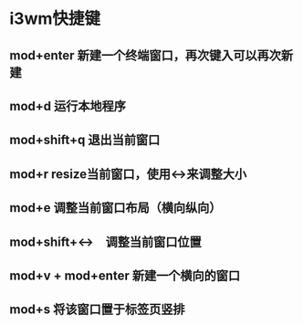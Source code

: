 # i3wm快捷键

## mod+enter 新建一个终端窗口，再次键入可以再次新建

## mod+d 运行本地程序

## mod+shift+q 退出当前窗口

## mod+r resize当前窗口，使用↔来调整大小

## mod+e 调整当前窗口布局（横向纵向）

## mod+shift+↔　调整当前窗口位置

## mod+v  +  mod+enter 新建一个横向的窗口

## mod+s 将该窗口置于标签页竖排



